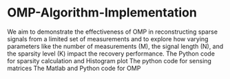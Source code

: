 # OMP-Algorithm-Implementation
We aim to demonstrate the effectiveness of OMP in reconstructing sparse signals from a limited set of measurements and to explore how varying parameters like the number of measurements (M), the signal length (N), and the sparsity level (K) impact the recovery performance. 
The Python code for sparsity calculation and Histogram plot
The python code for sensing matrices
The Matlab and Python code for OMP
